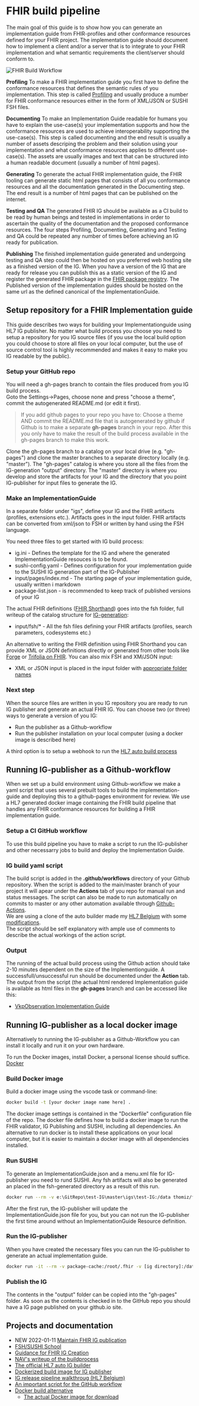# FHIR build pipeline

 The main goal of this guide is to show how you can generate an implementation guide from FHIR-profiles and other conformance resources defined for your FHIR project. The implementation guide should document how to implement a client and/or a server that is to integrate to your FHIR implementation and what semantic requirements the client/server should conform to.  

 ![FHIR Build Workflow](igs/FHIRbuild/input/images/workflow.png)  

**Profiling** To make a FHIR implementation guide you first have to define the conformance resources that defines the semantic rules of you implementation. This step is called [Profiling](https://www.hl7.org/fhir/profiling.html) and usually produce a number for FHIR conformance resources either in the form of XML/JSON or SUSHI FSH files.  

**Documenting** To make an Implementation Guide readable for humans you have to explain the use-case(s) your implementation supports and how the conformance resources are used to achieve interoperability supporting the use-case(s). This step is called documenting and the end result is usually a number of assets descriping the problem and their solution using your implementation and what conformance resources applies to different use-case(s). The assets are usually images and text that can be structured into a human readable document (usually a number of html pages).  

**Generating** To generate the actual FHIR implementation guide, the FHIR tooling can generate static html pages that consists of all you conformance resources and all the documentation generated in the Documenting step. The end result is a number of html pages that can be published on the internet.

**Testing and QA** The generated FHIR IG should be available as a CI build to be read by human beings and tested in implementations in order to ascertain the quality of the documentation and the proposed conformance resources. The four steps Profiling, Documenting, Generating and Testing and QA could be repeated any number of times before achieving an IG ready for publication.

**Publishing** The finished implementation guide generated and undergoing testing and QA step could then be hosted on you preferred web hosting site as a finished version of the IG. When you have a version of the IG that are ready for release you can publish this as a static version of the IG and register the generated FHIR package in the [FHIR package registry](https://registry.fhir.org/). The Published version of the implementation guides should be hosted on the same url as the defined canonical of the ImplementationGuide.

## Setup repository for a FHIR Implementation guide

This guide describes two ways for building your Implementationguide using HL7 IG publisher. No matter what build process you choose you need to setup a repository for you IG source files (if you use the local build option you could choose to store all files on your local computer, but the use of source control tool is highly recommended and makes it easy to make you IG readable by the public).

### Setup your GitHub repo

You will need a gh-pages branch to contain the files produced from you IG build process.  
Goto the Settings->Pages, choose none and press "choose a theme", commit the autogenerated README.md (or edit it first).

>If you add github pages to your repo you have to: 
Choose a theme AND commit the README.md file that is autogenerated by github if Github is to make a separate **gh-pages** branch in your repo.  After this you only have to make the result of the build process available in the gh-pages branch to make this work.

Clone the gh-pages branch to a catalog on your local drive (e.g. "gh-pages") and clone the master branches to a separate directory locally (e.g. "master"). The "gh-pages" catalog is where you store all the files from the IG-generation "output" directory. The "master" directory is where you develop and store the artifacts for your IG and the directory that you point IG-publisher for input files to generate the IG.

### Make an ImplementationGuide

In a separate folder under "igs", define your IG and the FHIR artifacts (profiles, extensions etc.). Artifacts goes in the input folder.  FHIR artifacts can be converted from xml/json to FSH or written by hand using the FSH language.

You need three files to get started with IG build process:
* ig.ini - Defines the template for the IG and where the generated ImplementationGuide resouces is to be found.
* sushi-config.yaml - Defines configuration for your implementation guide to the SUSHI IG generation part of the IG-Publisher
* input/pages/index.md - The starting page of your implementation guide, usually written i markdown
* package-list.json - is recommended to keep track of published versions of your IG

The actual FHIR definitions ([FHIR Shorthand](https://fshschool.org/docs/)) goes into the fsh folder, full writeup of the catalog structure for [IG-generation](https://fshschool.org/docs/sushi/project/#ig-projects):
* input/fsh/* - All the fsh files defining your FHIR artifacts (profiles, search parameters, codesystems etc.)

An alternative to writing the FHIR definition using FHIR Shorthand you can provide XML or JSON definitions directly or generated from other tools like [Forge](https://fire.ly/products/forge/) or [Trifolia on FHIR](https://trifolia-fhir.lantanagroup.com/lantana_hapi_r4/home). You can also mix FSH and XM/JSON input:
* XML or JSON input is placed in the input folder with [appropriate folder names](https://build.fhir.org/ig/FHIR/ig-guidance/using-templates.html#igroot-input)  

### Next step

When the source files are written in you IG repository you are ready to run IG publisher and generate an actual FHIR IG. You can choose two (or three) ways to generate a version of you IG:
* Run the publisher as a Github-workflow
* Run the publisher installation on your local computer (using a docker image is described here)

A third option is to setup a webhook to run the [HL7 auto build process](https://github.com/FHIR/auto-ig-builder)

## Running IG-publisher as a Github-workflow

When we set up a build environment using Github-workflow we make a yaml script that uses several prebuilt tools to build the implementation-guide and deploying this to a github-pages environment for review. We use a HL7 generated docker image containing the FHIR build pipeline that handles any FHIR conformance resources for building a FHIR implementation guide.

### Setup a CI GitHub workflow

To use this build pipeline you have to make a script to run the IG-publisher and other necessarry jobs to build and deploy the Implementation Guide.

### IG build yaml script

The build script is added in the **.github/workflows** directory of your Github repository. When the script is added to the main/master branch of your project it will apear under the **Actions** tab of you repo for manual run and status messages. The script can also be made to run automatically on commits to master or any other automation available through [Github-Actions](https://docs.github.com/en/actions).  
We are using a clone of the auto builder made my [HL7 Belgium](https://github.com/hl7-be/tutorial_ig/blob/master/.github/workflows/main.yml) with some [modifications](https://github.com/HL7Norway/VkpObservation/blob/master/.github/workflows/vkpobservation-gh-pages.yml).  
The script should be self explanatory with ample use of comments to describe the actual workings of the action script.

### Output

The running of the actual build process using the Github action should take 2-10 minutes dependent on the size of the Implementionguide. A successfull/unsuccessful run should be documented under the **Action** tab. The output from the script (the actual html rendered Implementation guide is available as html files in the **gh-pages** branch and can be accessed like this:
* [VkpObservation Implementation Guide](https://hl7norway.github.io/VkpObservation/currentbuild/)

## Running IG-publisher as a local docker image

Alternatively to running the IG-publisher as a Github-Workflow you can install it locally and run it on your own hardware.

To run the Docker images, install Docker, a personal license should suffice.
[Docker](https://www.docker.com/get-started)

### Build Docker image

Build a docker image using the vscode task or command-line:

~~~bash
docker build -t [your docker image name here] .
~~~

The docker image settings is contained in the "Dockerfile" configuration file of the repo. The docker file defines how to build a docker image to run the FHIR validator, IG Publishing and SUSHI, including all dependencies. An alternative to run docker is to install these applications on your local computer, but it is easier to maintain a docker image with all dependencies installed.

### Run SUSHI

To generate an ImplementationGuide.json and a menu.xml file for IG-publisher you need to rund SUSHI. Any fsh artifacts will also be generated an placed in the fsh-generated directory as a result of this run.

~~~bash
docker run --rm -v e:\GitRepo\test-IG\master\igs\test-IG:/data thomiz/fhir-build sushi /data
~~~

After the first run, the IG-publisher will update the ImplementationGuide.json file for you, but you can not run the IG-publisher the first time around without an ImplementationGuide Resource definition.

### Run the IG-publisher

When you have created the necessary files you can run the IG-publisher to generate an actual implementation guide.

~~~bash
docker run -it --rm -v package-cache:/root/.fhir -v [ig directory]:/data [name of docker image] publisher -ig /data/ig.ini
~~~

### Publish the IG

The contents in the "output" folder can be copied into the "gh-pages" folder. As soon as the contents is checked in to the GitHub repo you should have a IG page published on your github.io site.


## Projects and documentation

* NEW 2022-01-11 [Maintain FHIR IG publication](https://confluence.hl7.org/display/FHIR/Maintaining+a+FHIR+IG+Publication)
* [FSH/SUSHI School](https://fshschool.org/docs/)
* [Guidance for FHIR IG Creation](http://build.fhir.org/ig/FHIR/ig-guidance/index.html)
* [NAV's writeup of the buildprocess](https://github.com/navikt/fhir)
* [The official HL7 auto IG builder](https://github.com/FHIR/auto-ig-builder)
* [Dockerized build image for IG publisher](https://github.com/NIH-NCPI/hl7-fhir-ig-publisher)
* [IG release pipeline walkthroug (HL7 Belgium)](https://github.com/hl7-be/fhir-ig-release-publication)
* [An important script for the GitHub workflow](https://github.com/hl7-be/tutorial_ig/tree/master/.github/workflows)
* [Docker build alternative](https://github.com/logicahealth/fhir-ig-base)
  * [The actual Docker image for download](https://hub.docker.com/r/logicahealth/fhir-ig-base)
